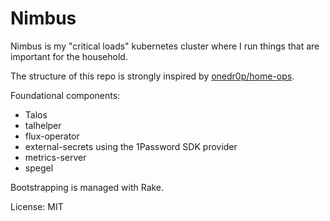 # Nimbus

Nimbus is my "critical loads" kubernetes cluster where I run things that are important for the household. 

The structure of this repo is strongly inspired by [onedr0p/home-ops](https://github.com/onedr0p/home-ops). 

Foundational components:

- Talos
- talhelper
- flux-operator
- external-secrets using the 1Password SDK provider
- metrics-server
- spegel

Bootstrapping is managed with Rake.

License: MIT
